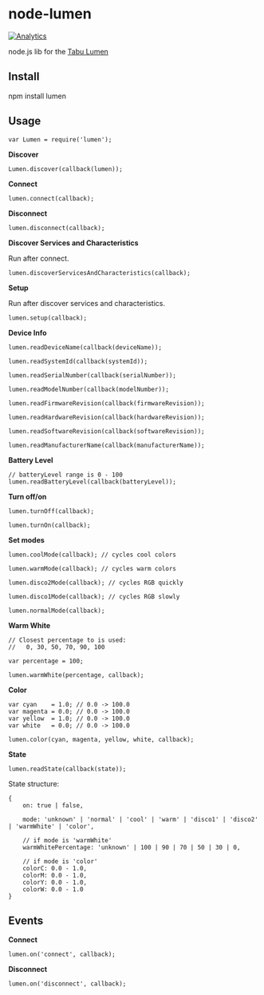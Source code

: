 node-lumen
==========

[![Analytics](https://ga-beacon.appspot.com/UA-56089547-1/sandeepmistry/node-lumen?pixel)](https://github.com/igrigorik/ga-beacon)

node.js lib for the [Tabu Lumen](http://tabuproducts.com/shop/lumen-bulb/)

Install
-------

npm install lumen

Usage
-----

    var Lumen = require('lumen');

__Discover__

    Lumen.discover(callback(lumen));

__Connect__

    lumen.connect(callback);

__Disconnect__

    lumen.disconnect(callback);

__Discover Services and Characteristics__

Run after connect.

    lumen.discoverServicesAndCharacteristics(callback);

__Setup__

Run after discover services and characteristics.

    lumen.setup(callback);

__Device Info__

    lumen.readDeviceName(callback(deviceName));

    lumen.readSystemId(callback(systemId));

    lumen.readSerialNumber(callback(serialNumber));

    lumen.readModelNumber(callback(modelNumber));

    lumen.readFirmwareRevision(callback(firmwareRevision));
    
    lumen.readHardwareRevision(callback(hardwareRevision));

    lumen.readSoftwareRevision(callback(softwareRevision));

    lumen.readManufacturerName(callback(manufacturerName));

__Battery Level__

    // batteryLevel range is 0 - 100
    lumen.readBatteryLevel(callback(batteryLevel));

__Turn off/on__

    lumen.turnOff(callback);

    lumen.turnOn(callback);

__Set modes__

    lumen.coolMode(callback); // cycles cool colors

    lumen.warmMode(callback); // cycles warm colors

    lumen.disco2Mode(callback); // cycles RGB quickly

    lumen.disco1Mode(callback); // cycles RGB slowly

    lumen.normalMode(callback);

__Warm White__
    
    // Closest percentage to is used:
    //   0, 30, 50, 70, 90, 100

    var percentage = 100;

    lumen.warmWhite(percentage, callback);

__Color__

    var cyan    = 1.0; // 0.0 -> 100.0
    var magenta = 0.0; // 0.0 -> 100.0
    var yellow  = 1.0; // 0.0 -> 100.0
    var white   = 0.0; // 0.0 -> 100.0

    lumen.color(cyan, magenta, yellow, white, callback);

__State__

    lumen.readState(callback(state));

State structure:
    
    {
        on: true | false,

        mode: 'unknown' | 'normal' | 'cool' | 'warm' | 'disco1' | 'disco2' | 'warmWhite' | 'color',

        // if mode is 'warmWhite'
        warmWhitePercentage: 'unknown' | 100 | 90 | 70 | 50 | 30 | 0,

        // if mode is 'color'
        colorC: 0.0 - 1.0,
        colorM: 0.0 - 1.0,
        colorY: 0.0 - 1.0,
        colorW: 0.0 - 1.0
    }


Events 
------

__Connect__

    lumen.on('connect', callback);

__Disconnect__

    lumen.on('disconnect', callback);
